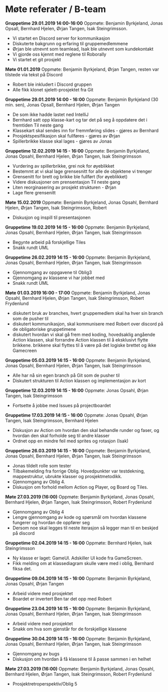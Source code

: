 # Møte referater / B-team

**Gruppetime 29.01.2019 14:00-16:00**
Oppmøte: Benjamin Byrkjeland, Jonas Opsall, Bernhard Hjelen, Ørjan Tangen, Isak Steingrimsson.
 - Vi startet en Discord server for kommunikasjon
 - Diskuterte bakgrunn og erfaring til gruppemedlemmene
 - Ørjan ble utnevnt som teamlead, Isak ble utnevnt som kundekontakt
 - Vi gjorde oss kjennt med reglene til Roborally
 - Vi startet et git prosjekt
 
 
**Møte 01.01.2019**
Oppmøte: Benjamin Byrkjeland, Ørjan Tangen, resten var tilstede via tekst på Discord
 - Robert ble inkludert i Discord gruppen
 - Alle fikk klonet sjelett-prosjektet fra Git
  
  
**Gruppetime 29.01.2019 14:00 - 16:00**
Oppmøte: Benjamin Byrkjeland (30 min. sen), Jonas Opsall, Bernhard Hjelen, Ørjan Tangen
  - De som ikke hadde lastet ned IntelliJ
  - Bernhard satt opp klasse-kart og tar det på seg å oppdatere det i fremtiden
    Til neste gang
  - Klassekart skal sendes inn for fremmføring slides - gjøres av Bernhard
  - Prosjektspesifikasjon skal fullføres - gjøres av Ørjan
  - Spillerbrikke klasse skal lages - gjøres av Jonas
  

  
**Gruppetime 12.02.2019 14:15 - 16:00**
Oppmøte: Benjamin Byrkjeland, Jonas Opsahl, Bernhard Hjelen, Ørjan Tangen, Isak Steingrimsson
 - Vurdering av spillerbrikke, grei nok for øyeblikket
 - Bestemmt at vi skal lage grensesnitt for alle de objektene vi trenger
 - Grensenitt for brett og brikke ble fullført (for øyeblikket)
 - Videre diskusjoner om prensentasjon
Til neste gang
 - Liten reorginasering av prosjekt strukturen - Ørjan
 - Lage flere grensenitt
 
 **Møte 15.02.2019**
 Oppmøte: Benjamin Byrkjeland, Jonas Opsahl, Bernhard Hjelen, Ørjan Tangen, Isak Steingrimsson, Robert
  - Diskusjon og inspill til presentasjonen
  
**Gruppetime 19.02.2019 14:15 - 16:00**
Oppmøte: Benjamin Byrkjeland, Jonas Opsahl, Bernhard Hjelen, Ørjan Tangen, Isak Steingrimsson
  - Begynte arbeid på forskjellige Tiles
  - Snakk rundt UML
 
**Gruppetime 26.02.2019 14:15 - 16:00**
Oppmøte: Benjamin Byrkjeland, Jonas Opsahl, Bernhard Hjelen, Ørjan Tangen, Isak Steingrimsson
 - Gjennomgang av oppgavene til Oblig3
 - Gjennomgang av klassene vi har jobbet med
 - Snakk rundt UML
  
**Møte 01.03.2019 16:00 - 17:00**
Oppmøte: Benjamin Byrkjeland, Jonas Opsahl, Bernhard Hjelen, Ørjan Tangen, Isak Steingrimsson, Robert Frydenlund
 - diskutert bruk av branches, hvert gruppemedlem skal ha hver sin branch som de pusher til
 - diskutert kommunikasjon, skal kommunisere med Robert over discord på de obligatoriske gruppetimene
 - diskutert hvordan vi skal gå frem med koding, hovedsaklig angående Action klassen, skal forrandre Action klassen til å eksklusivt flytte brikkene. brikkene skal flyttes til å være på det logiske brettet 
    og ikke Gamecreen

**Gruppetime 05.03.2019 14:15 - 16:00**
Oppmøte: Benjamin Byrkjeland, Jonas Opsahl, Bernhard Hjelen, Ørjan Tangen, Isak Steingrimsson
 - Alle har nå sin egen branch på Git som de pusher til
 - Diskutert strukturen til Action klassen og implementasjon av kort
  
**Gruppetime 12.03.2019 14:15 - 16:00**
Oppmøte: Jonas Opsahl, Ørjan Tangen, Isak Steingrimsson
 - Fortsette å jobbe med Issues på projectboardet
 
 **Gruppetime 17.03.2019 14:15 - 16:00**
 Oppmøte: Jonas Opsahl, Ørjan Tangen, Isak Steingrimsson, Bernhard Hjelen
  - Diskusjon av Action om hvordan den skal behandle runder og faser, og hvordan den skal
  forholde seg til andre klasser
  - Ordnet opp en  mindre feil med sprites og rotasjon (Isak)
  
**Gruppetime 26.03.2019 14:15 - 16:00**
Oppmøte: Benjamin Byrkjeland, Jonas Opsahl, Bernhard Hjelen, Ørjan Tangen, Isak Steingrimsson
- Jonas tildelt rolle som tester
- Tilbakemelding fra forrige Oblig. Hovedpunkter var testdekning, 
mappestruktur, ubrukte klasser og prosjektmetodikk.
- Gjennomgang av Oblig 4.
- Diskusjon om forhold mellom Action og Player, og Board og Tiles.


**Møte 27.03.2019 (16:00)**
Oppmøte: Benjamin Byrkjeland, Jonas Opsahl, Bernhard Hjelen, Ørjan Tangen, Isak Steingrimsson, Robert Frydenlund
- Gjennomgang av Oblig 4
- Lengre gjennomgang av kode og spørsmål om hvordan klassene fungerer og hvordan
de oppfører seg
- Dersom noe skal legges til neste iterasjon så legger man til en beskjed på discord

**Gruppetime 02.04.2019 14:15 - 16:00**
Oppmøte: Bernhard Hjelen, Isak Steingrimsson
- Ny klasse er laget: GameUI. Adskiller UI kode fra GameScreen.
- Fikk melding om at klassediagram skulle være med i oblig, Bernhard fiksa det.

**Gruppetime 09.04.2019 14:15 - 16:00**
Oppmøte: Benjamin Byrkjeland, Jonas Opsahl, Ørjan Tangen
- Arbeid videre med prosjektet
- Boardet er invertert Ben tar det opp med Robert

**Gruppetime 23.04.2019 14:15 - 16:00**
Oppmøte: Benjamin Byrkjeland, Jonas Opsahl, Bernhard Hjelen, Ørjan Tangen, Isak Steingrimsson
- Arbeid videre med prosjektet
- Snakk om hva som gjenstår for de forskjellige klassene

**Gruppetime 30.04.2019 14:15 - 16:00**
Oppmøte: Benjamin Byrkjeland, Jonas Opsahl, Bernhard Hjelen, Ørjan Tangen, Isak Steingrimsson
- Gjennomgang av bugs
- Diskusjon om hvordan å få klassene til å passe sammen i en helhet

**Møte 27.03.2019 (16:00)**
Oppmøte: Benjamin Byrkjeland, Jonas Opsahl, Bernhard Hjelen, Ørjan Tangen, Isak Steingrimsson, Robert Frydenlund
- Prosjektretroperspektiv/Oblig 5
